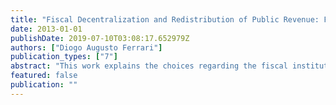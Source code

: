 ```yaml
---
title: "Fiscal Decentralization and Redistribution of Public Revenue: FPE in the Constitutional Convention of 1988"
date: 2013-01-01
publishDate: 2019-07-10T03:08:17.652979Z
authors: ["Diogo Augusto Ferrari"]
publication_types: ["7"]
abstract: "This work explains the choices regarding the fiscal institutions approved during the Brazilian Constitutional Convention of 1988. The new Brazilian Constitution augmented the distribution of public resources across states through intergovernmental transfers, mitigating state-level regional inequalities, but did not impose any loss of revenue to rich states. The interplay between the party structure, the electoral institutions, the Convention decision-making rules, and the regional inequalities explains that outcome. First, representatives from poor states with low fiscal capacity formed a coalition. They demanded more regional redistribution through constitutional transfers. Second, that coalition was favored by the majoritarian rule of the Constitutional Convention. Third, representatives in the Constitutional Convention were all members of national parties. At the same, time they voted in favor of the interest of their states, they defended the interest of their parties. Legislative representatives are elected at the state-level elections. If the members of the poor-states coalition had chosen a different fiscal design and this design had caused loss of revenue to the states of the rich-states minority coalition, such a decision could have caused electoral losses for some parties that have members at both poor- and rich-states coalitions. For this reason, they augmented the regional redistribution but did not impose any loss of revenue for rich states."
featured: false
publication: ""
---
```



